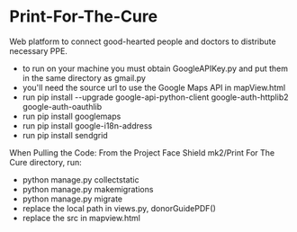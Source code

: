 # Print-For-The-Cure
Web platform to connect good-hearted people and doctors to distribute necessary PPE.
 - to run on your machine you must obtain GoogleAPIKey.py and put them in the same directory as gmail.py
 - you'll need the source url to use the Google Maps API in mapView.html 
 - run pip install --upgrade google-api-python-client google-auth-httplib2 google-auth-oauthlib
 - run pip install googlemaps
 - run pip install google-i18n-address
 - run pip install sendgrid
 
When Pulling the Code:
From the Project Face Shield mk2/Print For The Cure directory, run:
 - python manage.py collectstatic
 - python manage.py makemigrations
 - python manage.py migrate
 - replace the local path in views.py, donorGuidePDF()
 - replace the src in mapview.html

